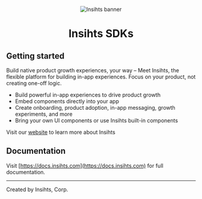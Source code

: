 <p align="center">
  <img alt="Insihts banner" src="./docs/github-banner.png">
</p>
<h1 align="center">Insihts SDKs</h1>

## Getting started

Build native product growth experiences, your way – Meet Insihts, the flexible platform for building in-app experiences. Focus on your product, not creating one-off logic.

- Build powerful in-app experiences to drive product growth
- Embed components directly into your app
- Create onboarding, product adoption, in-app messaging, growth experiments, and more
- Bring your own UI components or use Insihts built-in components

Visit our [website](https://insihts.com) to learn more about Insihts

## Documentation

Visit [https://docs.insihts.com](https://docs.insihts.com) for full documentation.

---

Created by Insihts, Corp.
